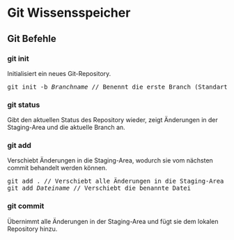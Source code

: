 # Git Wissensspeicher


## Git Befehle

### git init
Initialisiert ein neues Git-Repository.  
<pre>git init -b <i>Branchname</i> // Benennt die erste Branch (Standart: main)</pre>


### git status
Gibt den aktuellen Status des Repository wieder, zeigt Änderungen in der Staging-Area und die aktuelle Branch an.  


### git add
Verschiebt Änderungen in die Staging-Area, wodurch sie vom nächsten commit behandelt werden können.  
<pre>git add . // Verschiebt alle Änderungen in die Staging-Area
git add <i>Dateiname</i> // Verschiebt die benannte Datei</pre>   

### git commit
Übernimmt alle Änderungen in der Staging-Area und fügt sie dem lokalen Repository hinzu.  
